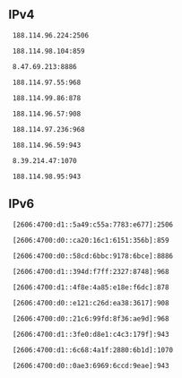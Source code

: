 ## IPv4
```
 188.114.96.224:2506
```
```
 188.114.98.104:859
```
```
 8.47.69.213:8886
```
```
 188.114.97.55:968
```
```
 188.114.99.86:878
```
```
 188.114.96.57:908
```
```
 188.114.97.236:968
```
```
 188.114.96.59:943
```
```
 8.39.214.47:1070
```
```
 188.114.98.95:943
```

## IPv6
```
 [2606:4700:d1::5a49:c55a:7783:e677]:2506
```
```
 [2606:4700:d0::ca20:16c1:6151:356b]:859
```
```
 [2606:4700:d0::58cd:6bbc:9178:6bce]:8886
```
```
 [2606:4700:d1::394d:f7ff:2327:8748]:968
```
```
 [2606:4700:d1::4f8e:4a85:e18e:f6dc]:878
```
```
 [2606:4700:d0::e121:c26d:ea38:3617]:908
```
```
 [2606:4700:d0::21c6:99fd:8f36:ae9d]:968
```
```
 [2606:4700:d1::3fe0:d8e1:c4c3:179f]:943
```
```
 [2606:4700:d1::6c68:4a1f:2880:6b1d]:1070
```
```
 [2606:4700:d0::0ae3:6969:6ccd:9eae]:943
```
